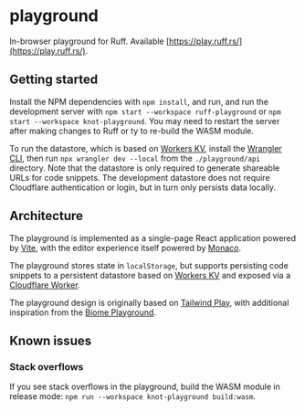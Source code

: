# playground

In-browser playground for Ruff. Available [https://play.ruff.rs/](https://play.ruff.rs/).

## Getting started

Install the NPM dependencies with `npm install`, and run, and run the development server with
`npm start --workspace ruff-playground` or `npm start --workspace knot-playground`.
You may need to restart the server after making changes to Ruff or ty to re-build the WASM
module.

To run the datastore, which is based
on [Workers KV](https://developers.cloudflare.com/workers/runtime-apis/kv/),
install the [Wrangler CLI](https://developers.cloudflare.com/workers/wrangler/install-and-update/),
then run `npx wrangler dev --local` from the `./playground/api` directory. Note that the datastore
is
only required to generate shareable URLs for code snippets. The development datastore does not
require Cloudflare authentication or login, but in turn only persists data locally.

## Architecture

The playground is implemented as a single-page React application powered by
[Vite](https://vitejs.dev/), with the editor experience itself powered by
[Monaco](https://github.com/microsoft/monaco-editor).

The playground stores state in `localStorage`, but supports persisting code snippets to
a persistent datastore based
on [Workers KV](https://developers.cloudflare.com/workers/runtime-apis/kv/)
and exposed via
a [Cloudflare Worker](https://developers.cloudflare.com/workers/learning/how-workers-works/).

The playground design is originally based on [Tailwind Play](https://play.tailwindcss.com/), with
additional inspiration from the [Biome Playground](https://biomejs.dev/playground/).

## Known issues

### Stack overflows

If you see stack overflows in the playground, build the WASM module in release mode:
`npm run --workspace knot-playground build:wasm`.
